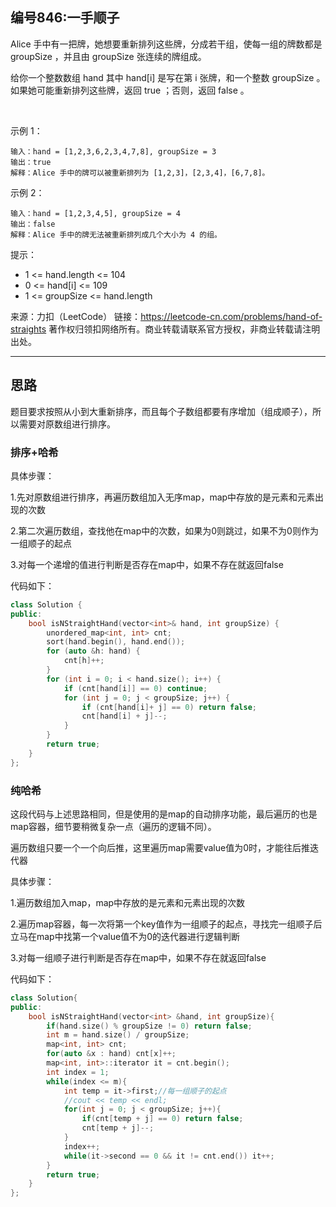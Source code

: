 ## 编号846:一手顺子

Alice 手中有一把牌，她想要重新排列这些牌，分成若干组，使每一组的牌数都是 groupSize ，并且由 groupSize 张连续的牌组成。

给你一个整数数组 hand 其中 hand[i] 是写在第 i 张牌，和一个整数 groupSize 。如果她可能重新排列这些牌，返回 true ；否则，返回 false 。

 

示例 1：
```
输入：hand = [1,2,3,6,2,3,4,7,8], groupSize = 3
输出：true
解释：Alice 手中的牌可以被重新排列为 [1,2,3]，[2,3,4]，[6,7,8]。
```
示例 2：
```
输入：hand = [1,2,3,4,5], groupSize = 4
输出：false
解释：Alice 手中的牌无法被重新排列成几个大小为 4 的组。 
```
提示：

* 1 <= hand.length <= 104
* 0 <= hand[i] <= 109
* 1 <= groupSize <= hand.length

来源：力扣（LeetCode）
链接：https://leetcode-cn.com/problems/hand-of-straights
著作权归领扣网络所有。商业转载请联系官方授权，非商业转载请注明出处。

---
## 思路

题目要求按照从小到大重新排序，而且每个子数组都要有序增加（组成顺子），所以需要对原数组进行排序。


### 排序+哈希

具体步骤：

1.先对原数组进行排序，再遍历数组加入无序map，map中存放的是元素和元素出现的次数

2.第二次遍历数组，查找他在map中的次数，如果为0则跳过，如果不为0则作为一组顺子的起点

3.对每一个递增的值进行判断是否存在map中，如果不存在就返回false



代码如下：
```c++
class Solution {
public:
    bool isNStraightHand(vector<int>& hand, int groupSize) {
        unordered_map<int, int> cnt;
        sort(hand.begin(), hand.end());
        for (auto &h: hand) {
            cnt[h]++;
        }
        for (int i = 0; i < hand.size(); i++) {
            if (cnt[hand[i]] == 0) continue;
            for (int j = 0; j < groupSize; j++) {
                if (cnt[hand[i]+ j] == 0) return false;
                cnt[hand[i] + j]--;
            }
        }
        return true;
    }
};
```

### 纯哈希

这段代码与上述思路相同，但是使用的是map的自动排序功能，最后遍历的也是map容器，细节要稍微复杂一点（遍历的逻辑不同）。

遍历数组只要一个一个向后推，这里遍历map需要value值为0时，才能往后推迭代器


具体步骤：

1.遍历数组加入map，map中存放的是元素和元素出现的次数

2.遍历map容器，每一次将第一个key值作为一组顺子的起点，寻找完一组顺子后立马在map中找第一个value值不为0的迭代器进行逻辑判断

3.对每一组顺子进行判断是否存在map中，如果不存在就返回false



代码如下：
```c++
class Solution{
public:
    bool isNStraightHand(vector<int> &hand, int groupSize){
        if(hand.size() % groupSize != 0) return false;
        int m = hand.size() / groupSize;
        map<int, int> cnt;
        for(auto &x : hand) cnt[x]++;
        map<int, int>::iterator it = cnt.begin();
        int index = 1;
        while(index <= m){
            int temp = it->first;//每一组顺子的起点
            //cout << temp << endl;
            for(int j = 0; j < groupSize; j++){
                if(cnt[temp + j] == 0) return false;
                cnt[temp + j]--;
            }
            index++;
            while(it->second == 0 && it != cnt.end()) it++;
        }
        return true;
    }
};
```